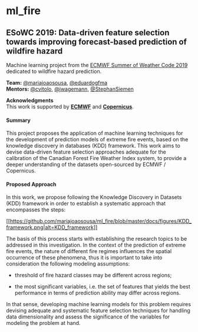 # ml_fire

## ESoWC 2019: Data-driven feature selection towards improving forecast-based prediction of wildfire hazard


Machine learning project from the [ECMWF Summer of Weather Code 2019](https://github.com/esowc/challenges_2019) dedicated to wildfire hazard prediction.

**Team:** [@mariajoaosousa](https://github.com/mariajoaosousa), [@eduardogfma](https://github.com/eduardogfma)  
**Mentors:** [@cvitolo](https://github.com/cvitolo),
[@jwagemann](https://github.com/jwagemann), [@StephanSiemen](https://github.com/StephanSiemen)

**Acknowledgments**  
This work is supported by **[ECMWF](http://www.ecmwf.int)** and **[Copernicus](https://climate.copernicus.eu/)**.  


#### Summary


This project proposes the application of machine learning techniques for the development of prediction models of extreme fire events, based on the knowledge discovery in databases (KDD) framework. This work aims to devise data-driven feature selection approaches adequate for the calibration of the Canadian Forest Fire Weather Index system, to provide a deeper understanding of the datasets open-sourced by ECMWF / Copernicus.


#### Proposed Approach

In this work, we propose following the Knowledge Discovery in Datasets (KDD) framework in order to establish a systematic approach that encompasses the steps:

[[https://github.com/mariajoaosousa/ml_fire/blob/master/docs/figures/KDD_framework.png|alt=KDD_framework]]  

The basis of this process starts with establishing the research topics to be addressed in this investigation. In the context of the prediction of extreme fire events, the nature of different fire regimes influences the spatial occurrence of these phenomena, thus it is important to take into consideration the following modeling assumptions:

- threshold of fire hazard classes may be different across regions;

- the most significant variables, i.e. the set of features that yields the best performance in terms of prediction ability may differ across regions.


In that sense, developing machine learning models for this problem requires devising adequate and systematic feature selection techniques for handling data dimensionality and assess the significance of the variables for modeling the problem at hand.
